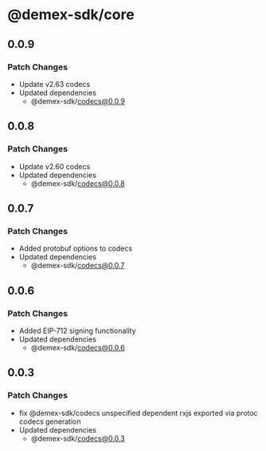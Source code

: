 # @demex-sdk/core

## 0.0.9

### Patch Changes

- Update v2.63 codecs
- Updated dependencies
  - @demex-sdk/codecs@0.0.9

## 0.0.8

### Patch Changes

- Update v2.60 codecs
- Updated dependencies
  - @demex-sdk/codecs@0.0.8

## 0.0.7

### Patch Changes

- Added protobuf options to codecs
- Updated dependencies
  - @demex-sdk/codecs@0.0.7

## 0.0.6

### Patch Changes

- Added EIP-712 signing functionality
- Updated dependencies
  - @demex-sdk/codecs@0.0.6

## 0.0.3

### Patch Changes

- fix @demex-sdk/codecs unspecified dependent rxjs exported via protoc codecs generation
- Updated dependencies
  - @demex-sdk/codecs@0.0.3
